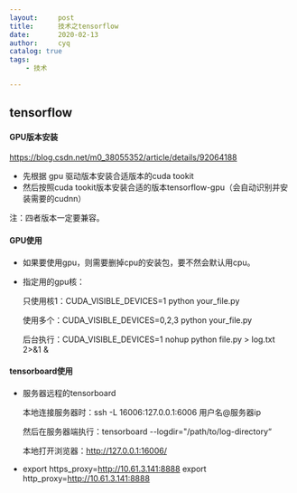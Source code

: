 ```yaml
---
layout:     post
title:      技术之tensorflow
date:       2020-02-13
author:     cyq
catalog: true
tags:
    - 技术

---
```




## tensorflow

#### GPU版本安装

https://blog.csdn.net/m0_38055352/article/details/92064188

- 先根据 gpu 驱动版本安装合适版本的cuda tookit
- 然后按照cuda tookit版本安装合适的版本tensorflow-gpu（会自动识别并安装需要的cudnn）

注：四者版本一定要兼容。

#### GPU使用

- 如果要使用gpu，则需要删掉cpu的安装包，要不然会默认用cpu。

- 指定用的gpu核：

  只使用核1：CUDA_VISIBLE_DEVICES=1  python your_file.py

  使用多个：CUDA_VISIBLE_DEVICES=0,2,3   python your_file.py

  后台执行：CUDA_VISIBLE_DEVICES=1 nohup python file.py > log.txt  2>&1 &

#### tensorboard使用

- 服务器远程的tensorboard

  本地连接服务器时：ssh -L 16006:127.0.0.1:6006 用户名@服务器ip

  然后在服务器端执行：tensorboard --logdir="/path/to/log-directory“

  本地打开浏览器：http://127.0.0.1:16006/
  
- export https_proxy=http://10.61.3.141:8888
  export http_proxy=http://10.61.3.141:8888

